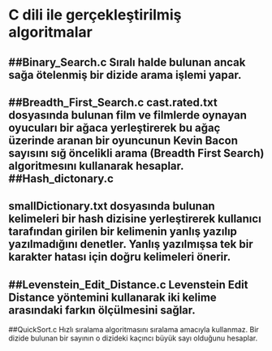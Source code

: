 # C dili ile gerçekleştirilmiş algoritmalar
##Binary_Search.c
Sıralı halde bulunan ancak sağa ötelenmiş bir dizide arama işlemi yapar.
-----------------------------
##Breadth_First_Search.c
cast.rated.txt dosyasında bulunan film ve filmlerde oynayan oyucuları bir ağaca yerleştirerek bu ağaç üzerinde aranan bir oyuncunun Kevin Bacon sayısını sığ öncelikli arama (Breadth First Search) algoritmesını kullanarak hesaplar.
##Hash_dictonary.c
-----------------------------
smallDictionary.txt dosyasında bulunan kelimeleri bir hash dizisine yerleştirerek kullanıcı tarafından girilen bir kelimenin yanlış yazılıp yazılmadığını denetler. Yanlış yazılmışsa tek bir karakter hatası için doğru kelimeleri önerir.
-----------------------------
##Levenstein_Edit_Distance.c
Levenstein Edit Distance yöntemini kullanarak iki kelime arasındaki farkın ölçülmesini sağlar. 
-----------------------------
##QuickSort.c
Hızlı sıralama algoritmasını sıralama amacıyla kullanmaz. Bir dizide bulunan bir sayının o dizideki kaçıncı büyük sayı olduğunu hesaplar.
